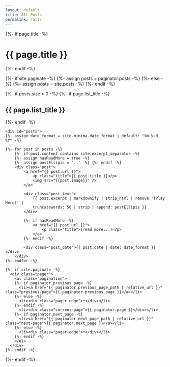```yaml
---
layout: default
title: All Posts
permalink: /all/
---
```


<div class="home">
  {%- if page.title -%}
    <h1 class="page-heading">{{ page.title }}</h1>
  {%- endif -%}

{%- if site.paginate -%}
{%- assign posts = paginator.posts -%}
{%- else -%}
{%- assign posts = site.posts -%}
{%- endif -%}

{%- if posts.size > 0 -%}
{%- if page.list_title -%}

<h2 class="post-list-heading">{{ page.list_title }}</h2>
{%- endif -%}

    <div id="posts">
    {%- assign date_format = site.minima.date_format | default: "%b %-d, %Y" -%}

    {%- for post in posts -%}
        {%- if post.content contains site.excerpt_separator -%}
        {%- assign hasReadMore = true -%}
        {%- assign postEllipis = '..' -%} {%- endif -%}
        <div class="post">
            <a href="{{ post.url }}">
                <p class="title">{{ post.title }}</p>
                <img src="{{post.image}}" />
            </a>

            <div class="post-text">
                {{ post.excerpt | markdownify | strip_html | remove:'(Play Here)' |
                truncatewords: 50 | strip | append: postEllipis }}
            </div>

            {%- if hasReadMore -%}
                <a href="{{ post.url }}">
                    <p class="title">(read more...)</p>
                </a>
            {%- endif -%}

            <div class="post_date">{{ post.date | date: date_format }}</div>
        </div>
    {%- endfor -%}

</div>

    {%- if site.paginate -%}
      <div class="pager">
        <ul class="pagination">
        {%- if paginator.previous_page -%}
          <li><a href="{{ paginator.previous_page_path | relative_url }}" class="previous-page">{{ paginator.previous_page }}</a></li>
        {%- else -%}
          <li><div class="pager-edge">•</div></li>
        {%- endif -%}
          <li><div class="current-page">{{ paginator.page }}</div></li>
        {%- if paginator.next_page -%}
          <li><a href="{{ paginator.next_page_path | relative_url }}" class="next-page">{{ paginator.next_page }}</a></li>
        {%- else -%}
          <li><div class="pager-edge">•</div></li>
        {%- endif -%}
        </ul>
      </div>
    {%- endif -%}

{%- endif -%}

</div>
